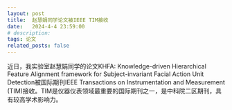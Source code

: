 ```yaml
---
layout: post
title:  赵慧娟同学论文被IEEE TIM接收
date:   2024-4-4 23:59:00
# description:
tags: 论文
related_posts: false
---
```


近日，我实验室赵慧娟同学的论文KHFA: Knowledge-driven Hierarchical Feature Alignment framework for Subject-invariant Facial Action Unit Detection被国际期刊IEEE Transactions on Instrumentation and Measurement (TIM)接收。TIM是仪器仪表领域最重要的国际期刊之一，是中科院二区期刊，具有较高学术影响力。